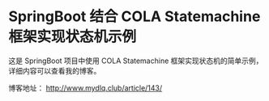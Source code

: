 # SpringBoot 结合 COLA Statemachine 框架实现状态机示例

这是 SpringBoot 项目中使用 COLA Statemachine 框架实现状态机的简单示例，详细内容可以查看我的博客。

博客地址： http://www.mydlq.club/article/143/